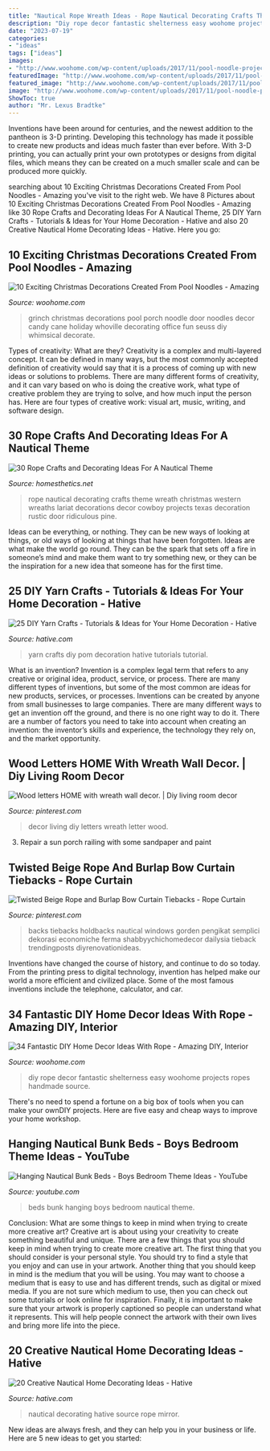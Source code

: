 ```yaml
---
title: "Nautical Rope Wreath Ideas - Rope Nautical Decorating Crafts Theme Wreath Christmas Western Wreaths Lariat Decorations Decor Cowboy Projects Texas Decoration Rustic Door Ridiculous Pine"
description: "Diy rope decor fantastic shelterness easy woohome projects ropes handmade source"
date: "2023-07-19"
categories:
- "ideas"
tags: ["ideas"]
images:
- "http://www.woohome.com/wp-content/uploads/2017/11/pool-noodle-projects-for-christmas-7.jpg"
featuredImage: "http://www.woohome.com/wp-content/uploads/2017/11/pool-noodle-projects-for-christmas-7.jpg"
featured_image: "http://www.woohome.com/wp-content/uploads/2017/11/pool-noodle-projects-for-christmas-7.jpg"
image: "http://www.woohome.com/wp-content/uploads/2017/11/pool-noodle-projects-for-christmas-7.jpg"
ShowToc: true
author: "Mr. Lexus Bradtke"
---
```



Inventions have been around for centuries, and the newest addition to the pantheon is 3-D printing. Developing this technology has made it possible to create new products and ideas much faster than ever before. With 3-D printing, you can actually print your own prototypes or designs from digital files, which means they can be created on a much smaller scale and can be produced more quickly.

	

		
searching about 10 Exciting Christmas Decorations Created From Pool Noodles - Amazing you've visit to the right web. We have 8 Pictures about 10 Exciting Christmas Decorations Created From Pool Noodles - Amazing like 30 Rope Crafts and Decorating Ideas For A Nautical Theme, 25 DIY Yarn Crafts - Tutorials &amp; Ideas for Your Home Decoration - Hative and also 20 Creative Nautical Home Decorating Ideas - Hative. Here you go:
		
    
## 10 Exciting Christmas Decorations Created From Pool Noodles - Amazing

<img loading=lazy src="http://www.woohome.com/wp-content/uploads/2017/11/pool-noodle-projects-for-christmas-7.jpg" onerror="this.onerror=null;this.src='https://tse4.mm.bing.net/th?id=OIP.Zc4H_9666CWJVezs1RUaEgHaLD&amp;pid=15.1';" alt="10 Exciting Christmas Decorations Created From Pool Noodles - Amazing">

_Source: woohome.com_

>grinch christmas decorations pool porch noodle door noodles decor candy cane holiday whoville decorating office fun seuss diy whimsical decorate. 

	

Types of creativity: What are they?
Creativity is a complex and multi-layered concept. It can be defined in many ways, but the most commonly accepted definition of creativity would say that it is a process of coming up with new ideas or solutions to problems. There are many different forms of creativity, and it can vary based on who is doing the creative work, what type of creative problem they are trying to solve, and how much input the person has. Here are four types of creative work: visual art, music, writing, and software design.

    
## 30 Rope Crafts And Decorating Ideas For A Nautical Theme

<img loading=lazy src="http://cdn.homesthetics.net/wp-content/uploads/2015/01/30-Rope-projects-and-Decorating-Ideas-For-A-Nautical-Theme_homestheics-4.jpg" onerror="this.onerror=null;this.src='https://tse1.mm.bing.net/th?id=OIP.GCDocNEm7tXOxq_L-r940gHaLD&amp;pid=15.1';" alt="30 Rope Crafts and Decorating Ideas For A Nautical Theme">

_Source: homesthetics.net_

>rope nautical decorating crafts theme wreath christmas western wreaths lariat decorations decor cowboy projects texas decoration rustic door ridiculous pine. 

	

Ideas can be everything, or nothing. They can be new ways of looking at things, or old ways of looking at things that have been forgotten. Ideas are what make the world go round. They can be the spark that sets off a fire in someone’s mind and make them want to try something new, or they can be the inspiration for a new idea that someone has for the first time.

    
## 25 DIY Yarn Crafts - Tutorials &amp; Ideas For Your Home Decoration - Hative

<img loading=lazy src="https://hative.com/wp-content/uploads/2015/08/diy-yarn-crafts/8-diy-yarn-crafts.jpg" onerror="this.onerror=null;this.src='https://tse3.mm.bing.net/th?id=OIP.eiE6iVJ8kKDpHBYCQzkBMwHaLG&amp;pid=15.1';" alt="25 DIY Yarn Crafts - Tutorials &amp; Ideas for Your Home Decoration - Hative">

_Source: hative.com_

>yarn crafts diy pom decoration hative tutorials tutorial. 

	

What is an invention?
Invention is a complex legal term that refers to any creative or original idea, product, service, or process. There are many different types of inventions, but some of the most common are ideas for new products, services, or processes. Inventions can be created by anyone from small businesses to large companies. There are many different ways to get an invention off the ground, and there is no one right way to do it. There are a number of factors you need to take into account when creating an invention: the inventor’s skills and experience, the technology they rely on, and the market opportunity.

    
## Wood Letters HOME With Wreath Wall Decor. | Diy Living Room Decor

<img loading=lazy src="https://i.pinimg.com/736x/e2/37/f2/e237f263314e0c05a8017ad9d9ae8134.jpg" onerror="this.onerror=null;this.src='https://tse3.mm.bing.net/th?id=OIP.FICCRiThe6hpHXQQuafHDAHaNK&amp;pid=15.1';" alt="Wood letters HOME with wreath wall decor. | Diy living room decor">

_Source: pinterest.com_

>decor living diy letters wreath letter wood. 

	

3. Repair a sun porch railing with some sandpaper and paint

    
## Twisted Beige Rope And Burlap Bow Curtain Tiebacks - Rope Curtain

<img loading=lazy src="https://i.pinimg.com/736x/19/23/ef/1923ef97e9d790b9ce2998ec96eaed36.jpg" onerror="this.onerror=null;this.src='https://tse3.mm.bing.net/th?id=OIP.PodLoGW6SPZDOT51S2EoJAAAAA&amp;pid=15.1';" alt="Twisted Beige Rope and Burlap Bow Curtain Tiebacks - Rope Curtain">

_Source: pinterest.com_

>backs tiebacks holdbacks nautical windows gorden pengikat semplici dekorasi economiche ferma shabbyychichomedecor dailysia tieback trendingposts diyrenovationideas. 

	

Inventions have changed the course of history, and continue to do so today. From the printing press to digital technology, invention has helped make our world a more efficient and civilized place. Some of the most famous inventions include the telephone, calculator, and car.

    
## 34 Fantastic DIY Home Decor Ideas With Rope - Amazing DIY, Interior

<img loading=lazy src="http://www.woohome.com/wp-content/uploads/2014/06/diy-home-decor-with-rope-12-2.jpg" onerror="this.onerror=null;this.src='https://tse1.mm.bing.net/th?id=OIP.JjSsBZQxTWeWnPw-MyLsbQHaLH&amp;pid=15.1';" alt="34 Fantastic DIY Home Decor Ideas With Rope - Amazing DIY, Interior">

_Source: woohome.com_

>diy rope decor fantastic shelterness easy woohome projects ropes handmade source. 

	

There's no need to spend a fortune on a big box of tools when you can make your ownDIY projects. Here are five easy and cheap ways to improve your home workshop.

    
## Hanging Nautical Bunk Beds - Boys Bedroom Theme Ideas - YouTube

<img loading=lazy src="http://i1.ytimg.com/vi/rxTT0uNU9WE/maxresdefault.jpg" onerror="this.onerror=null;this.src='https://tse4.mm.bing.net/th?id=OIP.W18lZ9ZmlTD5sQnfDYY4lAHaEK&amp;pid=15.1';" alt="Hanging Nautical Bunk Beds - Boys Bedroom Theme Ideas - YouTube">

_Source: youtube.com_

>beds bunk hanging boys bedroom nautical theme. 

	

Conclusion: What are some things to keep in mind when trying to create more creative art?
Creative art is about using your creativity to create something beautiful and unique. There are a few things that you should keep in mind when trying to create more creative art. The first thing that you should consider is your personal style. You should try to find a style that you enjoy and can use in your artwork. Another thing that you should keep in mind is the medium that you will be using. You may want to choose a medium that is easy to use and has different trends, such as digital or mixed media. If you are not sure which medium to use, then you can check out some tutorials or look online for inspiration. Finally, it is important to make sure that your artwork is properly captioned so people can understand what it represents. This will help people connect the artwork with their own lives and bring more life into the piece.

    
## 20 Creative Nautical Home Decorating Ideas - Hative

<img loading=lazy src="https://hative.com/wp-content/uploads/2014/10/nautical-home-decorating-ideas/4-nautical-rope-mirror.jpg" onerror="this.onerror=null;this.src='https://tse2.mm.bing.net/th?id=OIP.6bn0xXF3eAJwlC8-XWdiVQHaJ4&amp;pid=15.1';" alt="20 Creative Nautical Home Decorating Ideas - Hative">

_Source: hative.com_

>nautical decorating hative source rope mirror. 

	

New ideas are always fresh, and they can help you in your business or life. Here are 5 new ideas to get you started: 

